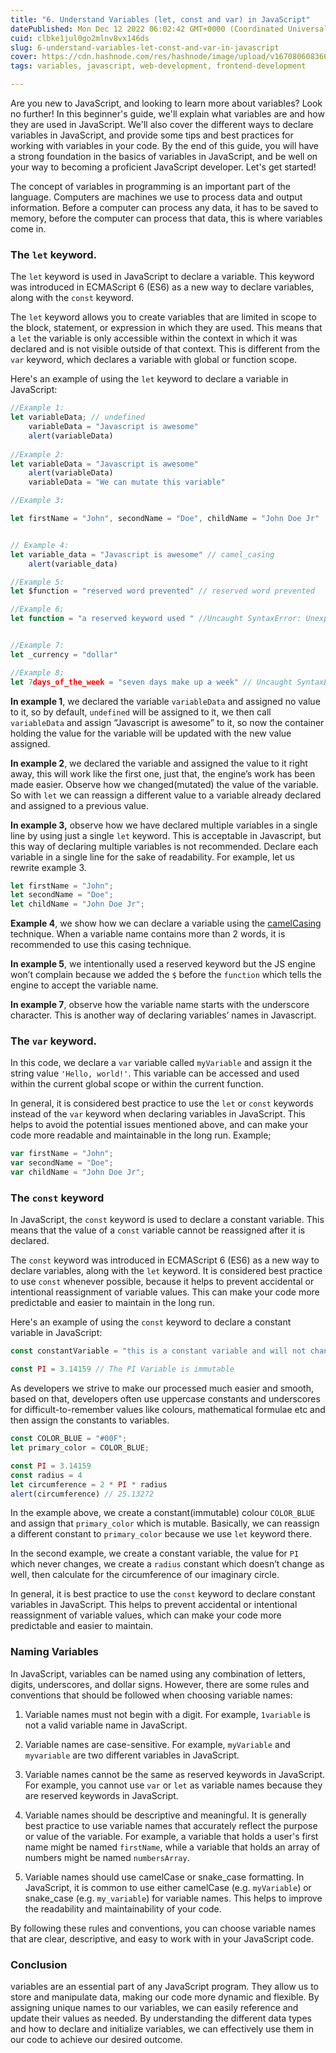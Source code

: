 ```yaml
---
title: "6. Understand Variables (let, const and var) in JavaScript"
datePublished: Mon Dec 12 2022 06:02:42 GMT+0000 (Coordinated Universal Time)
cuid: clbke1jul0go2mlnv8vx146ds
slug: 6-understand-variables-let-const-and-var-in-javascript
cover: https://cdn.hashnode.com/res/hashnode/image/upload/v1670806083663/cazCThbIG.jpeg
tags: variables, javascript, web-development, frontend-development

---
```


Are you new to JavaScript, and looking to learn more about variables? Look no further! In this beginner's guide, we'll explain what variables are and how they are used in JavaScript. We'll also cover the different ways to declare variables in JavaScript, and provide some tips and best practices for working with variables in your code. By the end of this guide, you will have a strong foundation in the basics of variables in JavaScript, and be well on your way to becoming a proficient JavaScript developer. Let's get started!

The concept of variables in programming is an important part of the language. Computers are machines we use to process data and output information. Before a computer can process any data, it has to be saved to memory, before the computer can process that data, this is where variables come in.

### **The** `let` **keyword.**

The `let` keyword is used in JavaScript to declare a variable. This keyword was introduced in ECMAScript 6 (ES6) as a new way to declare variables, along with the `const` keyword.

The `let` keyword allows you to create variables that are limited in scope to the block, statement, or expression in which they are used. This means that a `let` the variable is only accessible within the context in which it was declared and is not visible outside of that context. This is different from the `var` keyword, which declares a variable with global or function scope.

Here's an example of using the `let` keyword to declare a variable in JavaScript:

```javascript
//Example 1:
let variableData; // undefined
	variableData = "Javascript is awesome"
	alert(variableData)
	
//Example 2:
let variableData = "Javascript is awesome"
	alert(variableData)
	variableData = "We can mutate this variable"

//Example 3:

let firstName = "John", secondName = "Doe", childName = "John Doe Jr"


// Example 4:
let variable_data = "Javascript is awesome" // camel_casing
	alert(variable_data)

//Example 5:  
let $function = "reserved word prevented" // reserved word prevented

//Example 6;
let function = "a reserved keyword used " //Uncaught SyntaxError: Unexpected token 'function’ 


//Example 7:
let _currency = "dollar"

//Example 8;
let 7days_of_the_week = "seven days make up a week" // Uncaught SyntaxError: Invalid or unexpected token
```

**In example 1**, we declared the variable `variableData` and assigned no value to it, so by default, `undefined` will be assigned to it, we then call `variableData` and assign “Javascript is awesome” to it, so now the container holding the value for the variable will be updated with the new value assigned.

**In example 2**, we declared the variable and assigned the value to it right away, this will work like the first one, just that, the engine’s work has been made easier. Observe how we changed(mutated) the value of the variable. So with `let` we can reassign a different value to a variable already declared and assigned to a previous value.

**In example 3,** observe how we have declared multiple variables in a single line by using just a single `let` keyword. This is acceptable in Javascript, but this way of declaring multiple variables is not recommended. Declare each variable in a single line for the sake of readability. For example, let us rewrite example 3.

```javascript
let firstName = "John";
let secondName = "Doe";
let childName = "John Doe Jr";
```

**Example 4**, we show how we can declare a variable using the [camelCasing](https://en.wikipedia.org/wiki/Camel_case) technique. When a variable name contains more than 2 words, it is recommended to use this casing technique.

**In example 5**, we intentionally used a reserved keyword but the JS engine won’t complain because we added the `$` before the `function` which tells the engine to accept the variable name.

**In example 7**, observe how the variable name starts with the underscore character. This is another way of declaring variables’ names in Javascript.

### **The** `var` **keyword.**

In this code, we declare a `var` variable called `myVariable` and assign it the string value `'Hello, world!'`. This variable can be accessed and used within the current global scope or within the current function.

In general, it is considered best practice to use the `let` or `const` keywords instead of the `var` keyword when declaring variables in JavaScript. This helps to avoid the potential issues mentioned above, and can make your code more readable and maintainable in the long run. Example;

```javascript
var firstName = "John";
var secondName = "Doe";
var childName = "John Doe Jr";
```

### **The** `const` **keyword**

In JavaScript, the `const` keyword is used to declare a constant variable. This means that the value of a `const` variable cannot be reassigned after it is declared.

The `const` keyword was introduced in ECMAScript 6 (ES6) as a new way to declare variables, along with the `let` keyword. It is considered best practice to use `const` whenever possible, because it helps to prevent accidental or intentional reassignment of variable values. This can make your code more predictable and easier to maintain in the long run.

Here's an example of using the `const` keyword to declare a constant variable in JavaScript:

```javascript
const constantVariable = "this is a constant variable and will not change" // constantVariable will always never change

const PI = 3.14159 // The PI Variable is immutable
```

As developers we strive to make our processed much easier and smooth, based on that, developers often use uppercase constants and underscores for difficult-to-remember values like colours, mathematical formulae etc and then assign the constants to variables.

```javascript
const COLOR_BLUE = "#00F";
let primary_color = COLOR_BLUE;

const PI = 3.14159 
const radius = 4
let circumference = 2 * PI * radius
alert(circumference) // 25.13272
```

In the example above, we create a constant(immutable) colour `COLOR_BLUE` and assign that `primary_color` which is mutable. Basically, we can reassign a different constant to `primary_color` because we use `let` keyword there.

In the second example, we create a constant variable, the value for `PI` which never changes, we create a `radius` constant which doesn’t change as well, then calculate for the circumference of our imaginary circle.

In general, it is best practice to use the `const` keyword to declare constant variables in JavaScript. This helps to prevent accidental or intentional reassignment of variable values, which can make your code more predictable and easier to maintain.

### **Naming Variables**

In JavaScript, variables can be named using any combination of letters, digits, underscores, and dollar signs. However, there are some rules and conventions that should be followed when choosing variable names:

1.  Variable names must not begin with a digit. For example, `1variable` is not a valid variable name in JavaScript.
    
2.  Variable names are case-sensitive. For example, `myVariable` and `myvariable` are two different variables in JavaScript.
    
3.  Variable names cannot be the same as reserved keywords in JavaScript. For example, you cannot use `var` or `let` as variable names because they are reserved keywords in JavaScript.
    
4.  Variable names should be descriptive and meaningful. It is generally best practice to use variable names that accurately reflect the purpose or value of the variable. For example, a variable that holds a user's first name might be named `firstName`, while a variable that holds an array of numbers might be named `numbersArray`.
    
5.  Variable names should use camelCase or snake\_case formatting. In JavaScript, it is common to use either camelCase (e.g. `myVariable`) or snake\_case (e.g. `my_variable`) for variable names. This helps to improve the readability and maintainability of your code.
    

By following these rules and conventions, you can choose variable names that are clear, descriptive, and easy to work with in your JavaScript code.

### Conclusion

variables are an essential part of any JavaScript program. They allow us to store and manipulate data, making our code more dynamic and flexible. By assigning unique names to our variables, we can easily reference and update their values as needed. By understanding the different data types and how to declare and initialize variables, we can effectively use them in our code to achieve our desired outcome.